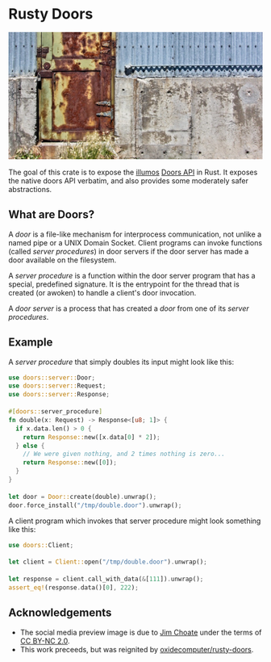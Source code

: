 # Rusty Doors
![](https://github.com/robertdfrench/rusty-doors/raw/HEAD/etc/social_media_preview.jpg)

The goal of this crate is to expose the [illumos][1] [Doors API][2] in
Rust. It exposes the native doors API verbatim, and also provides some
moderately safer abstractions.

## What are Doors?
A *door* is a file-like mechanism for interprocess communication, not
unlike a named pipe or a UNIX Domain Socket. Client programs can invoke
functions (called *server procedures*) in door servers if the door
server has made a door available on the filesystem.

A *server procedure* is a function within the door server program that
has a special, predefined signature. It is the entrypoint for the thread
that is created (or awoken) to handle a client's door invocation.

A *door server* is a process that has created a *door* from one of its
*server procedures*.

## Example

A *server procedure* that simply doubles its input might look like this:

```rust
use doors::server::Door;
use doors::server::Request;
use doors::server::Response;

#[doors::server_procedure]
fn double(x: Request) -> Response<[u8; 1]> {
  if x.data.len() > 0 {
    return Response::new([x.data[0] * 2]);
  } else {
    // We were given nothing, and 2 times nothing is zero...
    return Response::new([0]);
  }
}

let door = Door::create(double).unwrap();
door.force_install("/tmp/double.door").unwrap();
```

A client program which invokes that server procedure might look
something like this:

```rust
use doors::Client;

let client = Client::open("/tmp/double.door").unwrap();

let response = client.call_with_data(&[111]).unwrap();
assert_eq!(response.data()[0], 222);
```

## Acknowledgements
* The social media preview image is due to [Jim Choate][4] under the
  terms of [CC BY-NC 2.0][5].
* This work preceeds, but was reignited by
  [oxidecomputer/rusty-doors][3].


<!-- REFERENCES -->
[1]: https://illumos.org/
[2]: https://github.com/robertdfrench/revolving-door
[3]: https://github.com/oxidecomputer/rusty-doors
[4]: https://www.flickr.com/photos/jimchoate/50854146398
[5]: https://creativecommons.org/licenses/by-nc/2.0/
